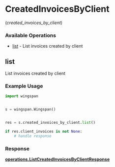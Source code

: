 # CreatedInvoicesByClient
(*created_invoices_by_client*)

### Available Operations

* [list](#list) - List invoices created by client

## list

List invoices created by client

### Example Usage

```python
import wingspan


s = wingspan.Wingspan()


res = s.created_invoices_by_client.list()

if res.client_invoices is not None:
    # handle response
```


### Response

**[operations.ListCreatedInvoicesByClientResponse](../../models/operations/listcreatedinvoicesbyclientresponse.md)**

